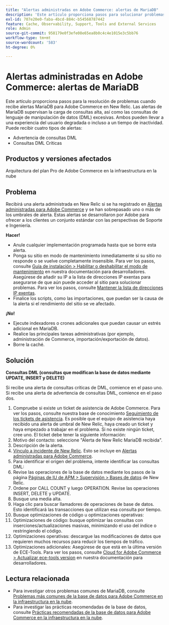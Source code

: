 ```yaml
---
title: "Alertas administradas en Adobe Commerce: alertas de MariaDB"
description: 'Este artículo proporciona pasos para solucionar problemas cuando recibe alertas MariaDB para Adobe Commerce en New Relic. Las alertas de MariaDB supervisan la carga de consultas alta, así como las consultas de lenguaje de manipulación de datos (DML) excesivas. Ambos pueden llevar a una experiencia del usuario degradada o incluso a un tiempo de inactividad. Puede recibir cuatro tipos de alertas:'
exl-id: 707e20e0-faba-4bcd-884c-b54568787442
feature: Cache, Observability, Support, Tools and External Services
role: Admin
source-git-commit: 958179e0f3efe08e65ea8b0c4c4e1015e3c5bb76
workflow-type: tm+mt
source-wordcount: '583'
ht-degree: 0%

---
```


# Alertas administradas en Adobe Commerce: alertas de MariaDB

Este artículo proporciona pasos para la resolución de problemas cuando recibe alertas MariaDB para Adobe Commerce en New Relic. Las alertas de MariaDB supervisan la carga de consultas alta, así como las consultas de lenguaje de manipulación de datos (DML) excesivas. Ambos pueden llevar a una experiencia del usuario degradada o incluso a un tiempo de inactividad. Puede recibir cuatro tipos de alertas:

* Advertencia de consultas DML
* Consultas DML Críticas

## **Productos y versiones afectados**

Arquitectura del plan Pro de Adobe Commerce en la infraestructura en la nube

## Problema

Recibirá una alerta administrada en New Relic si se ha registrado en [Alertas administradas para Adobe Commerce](/help/support-tools/managed-alerts-for-adobe-commerce/managed-alerts-for-magento-commerce.md) y se han sobrepasado uno o más de los umbrales de alerta. Estas alertas se desarrollaron por Adobe para ofrecer a los clientes un conjunto estándar con las perspectivas de Soporte e Ingeniería.

**Hacer!**

* Anule cualquier implementación programada hasta que se borre esta alerta.
* Ponga su sitio en modo de mantenimiento inmediatamente si su sitio no responde o se vuelve completamente insensible. Para ver los pasos, consulte [Guía de instalación > Habilitar o deshabilitar el modo de mantenimiento](https://devdocs.magento.com/guides/v2.4/install-gde/install/cli/install-cli-subcommands-maint.html?itm_source=devdocs&amp;itm_medium=search_page&amp;itm_campaign=federated_search&amp;itm_term=mainten) en nuestra documentación para desarrolladores. Asegúrese de añadir su IP a la lista de direcciones IP exentas para asegurarse de que aún puede acceder al sitio para solucionar problemas. Para ver los pasos, consulte [Mantener la lista de direcciones IP exentas](https://devdocs.magento.com/guides/v2.4/install-gde/install/cli/install-cli-subcommands-maint.html?itm_source=devdocs&amp;itm_medium=search_page&amp;itm_campaign=federated_search&amp;itm_term=mainten#instgde-cli-maint-exempt).
* Finalice los scripts, como las importaciones, que puedan ser la causa de la alerta si el rendimiento del sitio se ve afectado.

**¡No!**

* Ejecute indexadores o crones adicionales que puedan causar un estrés adicional en MariaDB.
* Realice las principales tareas administrativas (por ejemplo, administración de Commerce, importación/exportación de datos).
* Borre la caché.

## Solución

**Consultas DML (consultas que modifican la base de datos mediante UPDATE, INSERT y DELETE)**

Si recibe una alerta de consultas críticas de DML, comience en el paso uno. Si recibe una alerta de advertencia de consultas DML, comience en el paso dos.

1. Compruebe si existe un ticket de asistencia de Adobe Commerce. Para ver los pasos, consulte nuestra base de conocimiento [Seguimiento de los tickets de asistencia](/help/help-center-guide/help-center/magento-help-center-user-guide.md#track-tickets). Es posible que el equipo de asistencia haya recibido una alerta de umbral de New Relic, haya creado un ticket y haya empezado a trabajar en el problema. Si no existe ningún ticket, cree uno. El ticket debe tener la siguiente información:
1. Motivo del contacto: seleccione &quot;Alerta de New Relic MariaDB recibida&quot;.
1. Descripción de la alerta.
1. [Vínculo a incidente de New Relic](https://docs.newrelic.com/docs/alerts-applied-intelligence/new-relic-alerts/alert-incidents/view-violation-event-details-incidents). Esto se incluye en [Alertas administradas para Adobe Commerce](/help/support-tools/managed-alerts-for-adobe-commerce/managed-alerts-for-magento-commerce.md).
1. Para identificar el origen del problema, intente identificar las consultas DML:
1. Revise las operaciones de la base de datos mediante los pasos de la página [Páginas de IU de APM > Supervisión > Bases de datos](https://docs.newrelic.com/docs/apm/apm-ui-pages/monitoring/databases-page-view-operations-throughput-response-time) de New Relic.
1. Ordene por CALL COUNT y luego OPERATION. Revise las operaciones INSERT, DELETE y UPDATE.
1. Busque una media alta.
1. Haga clic para buscar llamadores de operaciones de base de datos. Esto identificará las transacciones que utilizan esa consulta por tiempo.
1. Busque optimizaciones de código u optimizaciones operativas:
1. Optimizaciones de código: busque optimizar las consultas con inserciones/actualizaciones masivas, minimizando el uso del índice o restringiendo el código.
1. Optimizaciones operativas: descargue las modificaciones de datos que requieren muchos recursos para reducir los tiempos de tráfico.
1. Optimizaciones adicionales: Asegúrese de que está en la última versión de ECE-Tools. Para ver los pasos, consulte [Cloud for Adobe Commerce > Actualizar ece-tools version](https://devdocs.magento.com/cloud/project/ece-tools-update.html) en nuestra documentación para desarrolladores.

## Lectura relacionada

* Para investigar otros problemas comunes de MariaDB, consulte [Problemas más comunes de la base de datos para Adobe Commerce en la infraestructura en la nube](https://experienceleague.adobe.com/docs/commerce-operations/implementation-playbook/best-practices/maintenance/resolve-database-performance-issues.html).
* Para investigar las prácticas recomendadas de la base de datos, consulte [Prácticas recomendadas de la base de datos para Adobe Commerce en la infraestructura en la nube](https://experienceleague.adobe.com/docs/commerce-operations/implementation-playbook/best-practices/planning/database-on-cloud.html).
